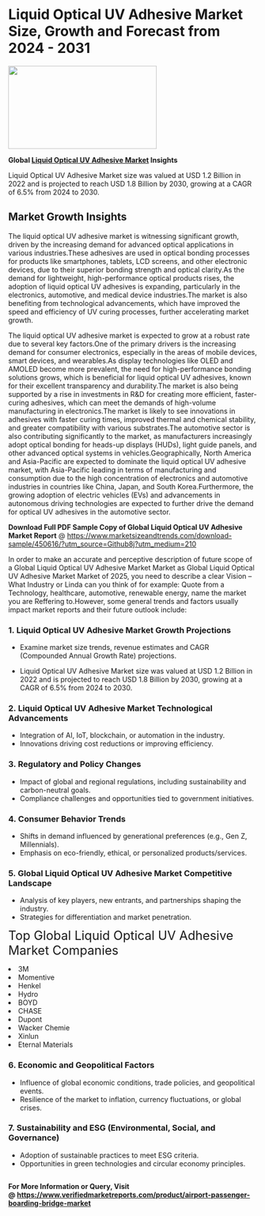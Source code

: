 <H1>Liquid Optical UV Adhesive Market Size, Growth and Forecast from 2024 - 2031</H1><img class="aligncenter size-medium wp-image-584254" src="https://thirdeyenews.in/wp-content/uploads/2024/09/Global-Market-Research-300x168.jpeg" alt="" width="300" height="168" /><p><strong>Global&nbsp;<a href="https://www.marketsizeandtrends.com/download-sample/450616/?utm_source=Github8j?utm_medium=210">Liquid Optical UV Adhesive Market</a> Insights</strong></p><p>Liquid Optical UV Adhesive Market size was valued at USD 1.2 Billion in 2022 and is projected to reach USD 1.8 Billion by 2030, growing at a CAGR of 6.5% from 2024 to 2030.</p><p><h2>Market Growth Insights</h2> <p>The liquid optical UV adhesive market is witnessing significant growth, driven by the increasing demand for advanced optical applications in various industries.These adhesives are used in optical bonding processes for products like smartphones, tablets, LCD screens, and other electronic devices, due to their superior bonding strength and optical clarity.As the demand for lightweight, high-performance optical products rises, the adoption of liquid optical UV adhesives is expanding, particularly in the electronics, automotive, and medical device industries.The market is also benefiting from technological advancements, which have improved the speed and efficiency of UV curing processes, further accelerating market growth.</p> <p>The liquid optical UV adhesive market is expected to grow at a robust rate due to several key factors.One of the primary drivers is the increasing demand for consumer electronics, especially in the areas of mobile devices, smart devices, and wearables.As display technologies like OLED and AMOLED become more prevalent, the need for high-performance bonding solutions grows, which is beneficial for liquid optical UV adhesives, known for their excellent transparency and durability.The market is also being supported by a rise in investments in R&D for creating more efficient, faster-curing adhesives, which can meet the demands of high-volume manufacturing in electronics.The market is likely to see innovations in adhesives with faster curing times, improved thermal and chemical stability, and greater compatibility with various substrates.The automotive sector is also contributing significantly to the market, as manufacturers increasingly adopt optical bonding for heads-up displays (HUDs), light guide panels, and other advanced optical systems in vehicles.Geographically, North America and Asia-Pacific are expected to dominate the liquid optical UV adhesive market, with Asia-Pacific leading in terms of manufacturing and consumption due to the high concentration of electronics and automotive industries in countries like China, Japan, and South Korea.Furthermore, the growing adoption of electric vehicles (EVs) and advancements in autonomous driving technologies are expected to further drive the demand for optical UV adhesives in the automotive sector.<p><span class=""><strong>Download Full PDF Sample Copy of Global Liquid Optical UV Adhesive Market Report</strong> @ <a href="https://www.marketsizeandtrends.com/download-sample/450616/?utm_source=Github8j?utm_medium=210" target="_blank">https://www.marketsizeandtrends.com/download-sample/450616/?utm_source=Github8j?utm_medium=210</a></span></p><p>In order to make an accurate and perceptive description of future scope of a Global&nbsp;Liquid Optical UV Adhesive Market Market as Global&nbsp;Liquid Optical UV Adhesive Market Market of 2025, you need to describe a clear Vision &ndash; What Industry or Linda can you think of for example: Quote from a Technology, healthcare, automotive, renewable energy, name the market you are Reffering to.However, some general trends and factors usually impact market reports and their future outlook include:</p><h3>1.&nbsp;<strong>Liquid Optical UV Adhesive Market Growth Projections</strong></h3><ul><li>Examine market size trends, revenue estimates and CAGR (Compounded Annual Growth Rate) projections.</li><li><p>Liquid Optical UV Adhesive Market size was valued at USD 1.2 Billion in 2022 and is projected to reach USD 1.8 Billion by 2030, growing at a CAGR of 6.5% from 2024 to 2030.</p></li></ul><h3>2.&nbsp;<strong>Liquid Optical UV Adhesive Market Technological Advancements</strong></h3><ul><li>Integration of AI, IoT, blockchain, or automation in the industry.</li><li>Innovations driving cost reductions or improving efficiency.</li></ul><h3>3.&nbsp;<strong>Regulatory and Policy Changes</strong></h3><ul><li>Impact of global and regional regulations, including sustainability and carbon-neutral goals.</li><li>Compliance challenges and opportunities tied to government initiatives.</li></ul><h3>4.&nbsp;<strong>Consumer Behavior Trends</strong></h3><ul><li>Shifts in demand influenced by generational preferences (e.g., Gen Z, Millennials).</li><li>Emphasis on eco-friendly, ethical, or personalized products/services.</li></ul><h3>5.&nbsp;<strong>Global Liquid Optical UV Adhesive Market Competitive Landscape</strong></h3><ul><li>Analysis of key players, new entrants, and partnerships shaping the industry.</li><li>Strategies for differentiation and market penetration.</li></ul><p data-pm-slice="1 1 []"><span style="color: inherit; font-family: inherit; font-size: 25px;">Top Global Liquid Optical UV Adhesive Market Companies</span></p><div class="" data-test-id=""><p><li>3M</li><li> Momentive</li><li> Henkel</li><li> Hydro</li><li> BOYD</li><li> CHASE</li><li> Dupont</li><li> Wacker Chemie</li><li> Xinlun</li><li> Eternal Materials</li></p></div><h3>6.&nbsp;<strong>Economic and Geopolitical Factors</strong></h3><ul><li>Influence of global economic conditions, trade policies, and geopolitical events.</li><li>Resilience of the market to inflation, currency fluctuations, or global crises.</li></ul><h3>7.&nbsp;<strong>Sustainability and ESG (Environmental, Social, and Governance)</strong></h3><ul><li>Adoption of sustainable practices to meet ESG criteria.</li><li>Opportunities in green technologies and circular economy principles.</li></ul><h2><strong style="font-size: 14px;">For More Information or Query, Visit @&nbsp;</strong><a style="background-color: #ffffff; font-size: 14px;" href="https://www.marketsizeandtrends.com/report/liquid-optical-uv-adhesive-market/" target="_blank">https://www.verifiedmarketreports.com/product/airport-passenger-boarding-bridge-market</a></h2>